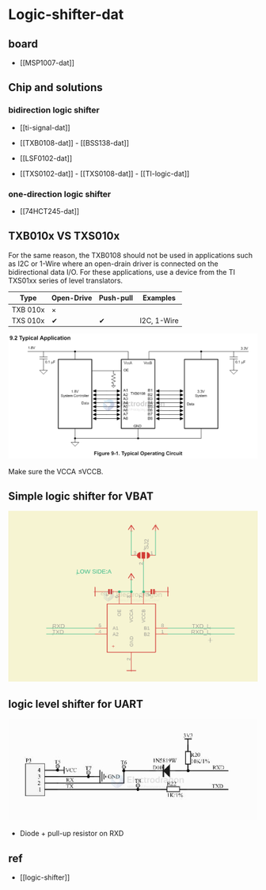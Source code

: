 
# Logic-shifter-dat

## board 

- [[MSP1007-dat]]

## Chip and solutions

### bidirection logic shifter

- [[ti-signal-dat]]

- [[TXB0108-dat]] - [[BSS138-dat]] 

- [[LSF0102-dat]]

- [[TXS0102-dat]] - [[TXS0108-dat]] - [[TI-logic-dat]]


### one-direction logic shifter

- [[74HCT245-dat]]





## TXB010x VS TXS010x 

For the same reason, the TXB0108 should not be used in applications such as I2C or 1-Wire where an open-drain driver is connected on the bidirectional data I/O. For these applications, use a device from the TI TXS01xx series of level translators.

| Type     | Open-Drive | Push-pull | Examples    |
| -------- | ---------- | --------- | ----------- |
| TXB 010x | ×          |           |             |
| TXS 010x | ✔          | ✔         | I2C, 1-Wire |

![](2024-04-30-16-16-14.png)

Make sure the VCCA ≤VCCB.

## Simple logic shifter for VBAT 


![](2025-04-18-18-57-43.png)

## logic level shifter for UART 

![](2025-07-10-18-34-29.png)

- Diode + pull-up resistor on RXD 


## ref 

- [[logic-shifter]]